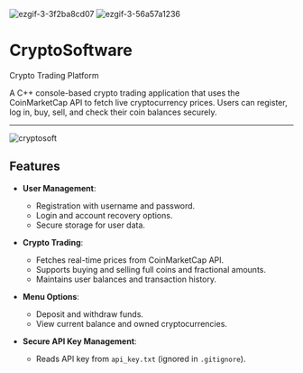 ![ezgif-3-3f2ba8cd07](https://github.com/user-attachments/assets/845fe481-f713-426f-a27c-5636db4cbd53) ![ezgif-3-56a57a1236](https://github.com/user-attachments/assets/f6b827ef-9771-4045-8d6f-32b3c99535da)
# CryptoSoftware 
Crypto Trading Platform

A C++ console-based crypto trading application that uses the CoinMarketCap API to fetch live cryptocurrency prices. Users can register, log in, buy, sell, and check their coin balances securely.

---

![cryptosoft](https://github.com/user-attachments/assets/14c84604-15b6-4ddf-b611-3ae99ac60e8f)

## Features

- **User Management**:
  - Registration with username and password.
  - Login and account recovery options.
  - Secure storage for user data.

- **Crypto Trading**:
  - Fetches real-time prices from CoinMarketCap API.
  - Supports buying and selling full coins and fractional amounts.
  - Maintains user balances and transaction history.

- **Menu Options**:
  - Deposit and withdraw funds.
  - View current balance and owned cryptocurrencies.
 
  

- **Secure API Key Management**:
  - Reads API key from `api_key.txt` (ignored in `.gitignore`).
